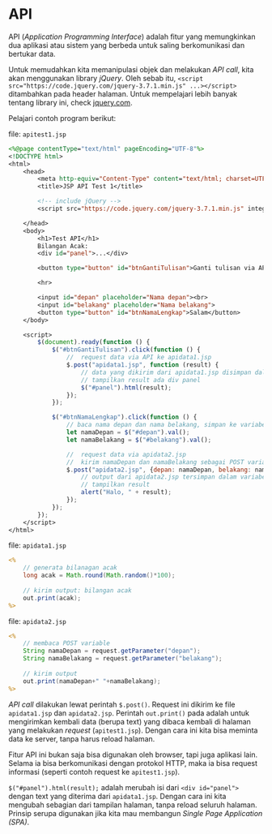 # API

API (_Application Programming Interface_) adalah fitur yang memungkinkan dua aplikasi atau sistem yang berbeda untuk saling berkomunikasi dan bertukar data.

Untuk memudahkan kita memanipulasi objek dan melakukan _API call_, kita akan menggunakan library _jQuery_. Oleh sebab itu, `<script src="https://code.jquery.com/jquery-3.7.1.min.js" ...></script>` ditambahkan pada header halaman. Untuk mempelajari lebih banyak tentang library ini, check
[jquery.com](https://jquery.com/).

Pelajari contoh program berikut:

file: `apitest1.jsp`
```jsp
<%@page contentType="text/html" pageEncoding="UTF-8"%>
<!DOCTYPE html>
<html>
    <head>
        <meta http-equiv="Content-Type" content="text/html; charset=UTF-8">
        <title>JSP API Test 1</title>

        <!-- include jQuery -->
        <script src="https://code.jquery.com/jquery-3.7.1.min.js" integrity="sha256-/JqT3SQfawRcv/BIHPThkBvs0OEvtFFmqPF/lYI/Cxo=" crossorigin="anonymous"></script>

    </head>
    <body>
        <h1>Test API</h1>
        Bilangan Acak:
        <div id="panel">...</div>

        <button type="button" id="btnGantiTulisan">Ganti tulisan via API</button>

        <hr>

        <input id="depan" placeholder="Nama depan"><br>
        <input id="belakang" placeholder="Nama belakang">
        <button type="button" id="btnNamaLengkap">Salam</button>
    </body>

    <script>
        $(document).ready(function () {
            $("#btnGantiTulisan").click(function () {
                //  request data via API ke apidata1.jsp
                $.post("apidata1.jsp", function (result) {
                    // data yang dikirim dari apidata1.jsp disimpan dalam variabel result
                    // tampilkan result ada div panel
                    $("#panel").html(result);
                });
            });

            $("#btnNamaLengkap").click(function () {
                // baca nama depan dan nama belakang, simpan ke variabel
                let namaDepan = $("#depan").val();
                let namaBelakang = $("#belakang").val();

                //  request data via apidata2.jsp
                //  kirim namaDepan dan namaBelakang sebagai POST variabel
                $.post("apidata2.jsp", {depan: namaDepan, belakang: namaBelakang}, function (result) {
                    // output dari apidata2.jsp tersimpan dalam variabel result
                    // tampilkan result
                    alert("Halo, " + result);
                });
            });
        });
    </script>
</html>
```

file: `apidata1.jsp`
```jsp
<%
    // generata bilanagan acak
    long acak = Math.round(Math.random()*100);
    
    // kirim output: bilangan acak
    out.print(acak);
%>
```

file: `apidata2.jsp`
```jsp
<%
    // membaca POST variable
    String namaDepan = request.getParameter("depan");
    String namaBelakang = request.getParameter("belakang");
    
    // kirim output
    out.print(namaDepan+" "+namaBelakang);
%>
```

_API call_ dilakukan lewat perintah `$.post()`. Request ini dikirim ke file `apidata1.jsp` dan `apidata2.jsp`. Perintah `out.print()` pada adalah untuk mengirimkan kembali data (berupa text) yang dibaca kembali di halaman yang melakukan _request_ (`apitest1.jsp`). Dengan cara ini kita bisa meminta data ke server, tanpa harus reload halaman.

Fitur API ini bukan saja bisa digunakan oleh browser, tapi juga aplikasi lain. Selama ia bisa berkomunikasi dengan protokol HTTP, maka ia bisa request informasi (seperti contoh request ke `apitest1.jsp`).

`$("#panel").html(result);` adalah merubah isi dari `<div id="panel">` dengan text yang diterima dari `apidata1.jsp`. Dengan cara ini kita mengubah sebagian dari tampilan halaman, tanpa reload seluruh halaman. Prinsip serupa digunakan jika kita mau membangun _Single Page Application (SPA)_.

 